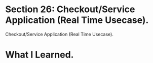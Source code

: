 # Section 26: Checkout/Service Application (Real Time Usecase).

Checkout/Service Application (Real Time Usecase).

# What I Learned.
